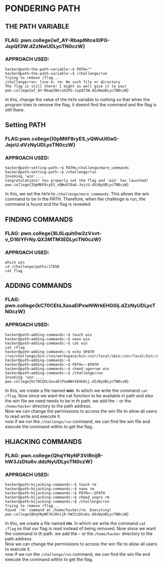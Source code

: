 # PONDERING PATH

## THE PATH VARIABLE
### FLAG: pwn.college{wf_AY-RbapINtceXIPG-JspQf3W.dZzNwUDLycTN0czW}
### APPROACH USED: 
````
hacker@path~the-path-variable:~$ PATH=""
hacker@path~the-path-variable:~$ /challenge/run
Trying to remove /flag...
/challenge/run: line 4: rm: No such file or directory
The flag is still there! I might as well give it to you!
pwn.college{wf_AY-RbapINtceXIPG-JspQf3W.dZzNwUDLycTN0czW}
````
In this, change the value of the `PATH` variable to nothing so that when the program tries to remove the flag, it doesnt find the command and the flag is still there.

## Setting PATH
### FLAG:pwn.college{I0pM6F8ryES_vQWuUl0aG-JejcU.dVzNyUDLycTN0czW}
### APPROACH USED:
````
hacker@path~setting-path:~$ PATH=/challenge/more_commands
hacker@path~setting-path:~$ /challenge/run
Invoking 'win'....
Congratulations! You properly set the flag and 'win' has launched!
pwn.college{I0pM6F8ryES_vQWuUl0aG-JejcU.dVzNyUDLycTN0czW}
````
In this, we set the `PATH` to `/challenge/more_commands`. This allows the win command to be in the PATH. Therefore, when the challenge is run, the command is found and the flag is revealed.

## FINDING COMMANDS
### FLAG: pwn.college{8L6Lquh0w2zVxvt-v_D16iYFrNy.QX3MTM3EDLycTN0czW}
### APPROACH USED:
```
which win
cd /challenge/paths/17650
cat flag
```

## ADDING COMMANDS
### FLAG: pwn.college{kC70CEhLXasaElPxwNWrkEHG0ij.dZzNyUDLycTN0czW}
### APPROACH USED:
````
hacker@path~adding-commands:~$ touch win
hacker@path~adding-commands:~$ nano win
hacker@path~adding-commands:~$ cat win
cat /flag
hacker@path~adding-commands:~$ echo $PATH
/run/challenge/bin:/run/workspace/bin:/usr/local/sbin:/usr/local/bin:/usr/sbin:/usr/bin:/sbin:/bin
hacker@path~adding-commands:~$
hacker@path~adding-commands:~$ PATH=~:$PATH
hacker@path~adding-commands:~$ chmod ugo+rwx win
hacker@path~adding-commands:~$ /challenge/run
Invoking 'win'....
pwn.college{kC70CEhLXasaElPxwNWrkEHG0ij.dZzNyUDLycTN0czW}
````
In this, we create a file named **win**. In which we write the command `cat /flag`. Now since we want the cat function to be available in path and also the win file we need needs to be in th path. we add the `~` or the `/home/hacker` directory to the path address.  \
Now we can change the permissions to access the win file to allow all users to read write and execute it.  
now if we run the `/challenge/run` command, we can find the win file and execute the command within to get the flag..

## HIJACKING COMMANDS
### FLAG: pwn.college{QhqYNyNF3ViRnijR-hW3JzDtu6v.ddzNyUDLycTN0czW}
### APPROACH USED:
````
hacker@path~hijacking-commands:~$ touch rm
hacker@path~hijacking-commands:~$ nano rm
hacker@path~hijacking-commands:~$ PATH=~:$PATH
hacker@path~hijacking-commands:~$ chmod uog+x rm
hacker@path~hijacking-commands:~$ /challenge/run
Trying to remove /flag...
Found 'rm' command at /home/hacker/rm. Executing!
pwn.college{QhqYNyNF3ViRnijR-hW3JzDtu6v.ddzNyUDLycTN0czW}
````
In this, we create a file named **rm**. In which we write the command `cat /flag` so that our flag is read instead of being removed. Now since we want the command in th path. we add the `~` or the `/home/hacker` directory to the path address.  \
Now we can change the permissions to access the win file to allow all users to execute it.  
now if we run the `/challenge/run` command, we can find the win file and execute the command within to get the flag.
